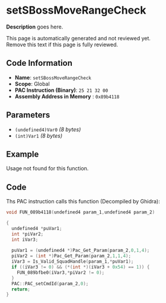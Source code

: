 # setSBossMoveRangeCheck

**Description** goes here.

This page is automatically generated and not reviewed yet.<br>Remove this text if this page is fully reviewed.

## Code Information

- **Name**: `setSBossMoveRangeCheck`
- **Scope**: Global
- **PAC Instruction (Binary)**: `25 21 32 00`
- **Assembly Address in Memory** : `0x89b4118`

## Parameters

- `(undefined4)Var0` *(8 bytes)*
- `(int)Var1` *(8 bytes)*

## Example

Usage not found for this function.

## Code

Ths PAC instruction calls this function (Decompiled by Ghidra):

```c
void FUN_089b4118(undefined4 param_1,undefined4 param_2)

{
  undefined4 *puVar1;
  int *piVar2;
  int iVar3;
  
  puVar1 = (undefined4 *)Pac_Get_Param(param_2,0,1,4);
  piVar2 = (int *)Pac_Get_Param(param_2,1,1,4);
  iVar3 = Is_Valid_SquadHandle(param_1,*puVar1);
  if ((iVar3 != 0) && (*(int *)(iVar3 + 0x54) == 1)) {
    FUN_089bfbe0(iVar3,*piVar2 != 0);
  }
  PAC::PAC_setCmdId(param_2,0);
  return;
}
```

